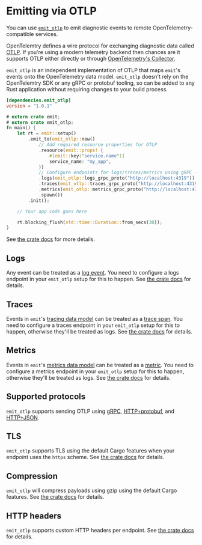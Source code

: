 # Emitting via OTLP

You can use [`emit_otlp`](https://docs.rs/emit_otlp/1.0.1/emit_otlp/index.html) to emit diagnostic events to remote OpenTelemetry-compatible services.

OpenTelemtry defines a wire protocol for exchanging diagnostic data called [OTLP](https://opentelemetry.io/docs/specs/otlp/). If you're using a modern telemetry backend then chances are it supports OTLP either directly or through [OpenTelemetry's Collector](https://opentelemetry.io/docs/collector/).

`emit_otlp` is an independent implementation of OTLP that maps `emit`'s events onto the OpenTelemetry data model. `emit_otlp` doesn't rely on the OpenTelemtry SDK or any gRPC or protobuf tooling, so can be added to any Rust application without requiring changes to your build process.

```toml
[dependencies.emit_otlp]
version = "1.0.1"
```

```rust
# extern crate emit;
# extern crate emit_otlp;
fn main() {
    let rt = emit::setup()
        .emit_to(emit_otlp::new()
            // Add required resource properties for OTLP
            .resource(emit::props! {
                #[emit::key("service.name")]
                service_name: "my_app",
            })
            // Configure endpoints for logs/traces/metrics using gRPC + protobuf
            .logs(emit_otlp::logs_grpc_proto("http://localhost:4319"))
            .traces(emit_otlp::traces_grpc_proto("http://localhost:4319"))
            .metrics(emit_otlp::metrics_grpc_proto("http://localhost:4319"))
            .spawn())
        .init();

    // Your app code goes here

    rt.blocking_flush(std::time::Duration::from_secs(30));
}
```

See [the crate docs](https://docs.rs/emit_otlp/1.0.1/emit_otlp/index.html) for more details.

## Logs

Any event can be treated as a [log event](https://opentelemetry.io/docs/specs/otel/logs/). You need to configure a logs endpoint in your `emit_otlp` setup for this to happen. See [the crate docs](https://docs.rs/emit_otlp/1.0.1/emit_otlp/index.html#logs) for details.

## Traces

Events in `emit`'s [tracing data model](../producing-events/tracing/data-model.md) can be treated as a [trace span](https://opentelemetry.io/docs/specs/otel/trace/). You need to configure a traces endpoint in your `emit_otlp` setup for this to happen, otherwise they'll be treated as logs. See [the crate docs](https://docs.rs/emit_otlp/1.0.1/emit_otlp/index.html#traces) for details.

## Metrics

Events in `emit`'s [metrics data model](../producing-events/metrics/data-model.md) can be treated as a [metric](https://opentelemetry.io/docs/specs/otel/metrics/). You need to configure a metrics endpoint in your `emit_otlp` setup for this to happen, otherwise they'll be treated as logs. See [the crate docs](https://docs.rs/emit_otlp/1.0.1/emit_otlp/index.html#metrics) for details.

## Supported protocols

`emit_otlp` supports sending OTLP using [gRPC](https://docs.rs/emit_otlp/1.0.1/emit_otlp/index.html#configuring-for-grpcprotobuf), [HTTP+protobuf](https://docs.rs/emit_otlp/1.0.1/emit_otlp/index.html#configuring-for-httpprotobuf), and [HTTP+JSON](https://docs.rs/emit_otlp/1.0.1/emit_otlp/index.html#configuring-for-httpjson).

## TLS

`emit_otlp` supports TLS using the default Cargo features when your endpoint uses the `https` scheme. See [the crate docs](https://docs.rs/emit_otlp/1.0.1/emit_otlp/index.html#configuring-tls) for details.

## Compression

`emit_otlp` will compress payloads using gzip using the default Cargo features. See [the crate docs](https://docs.rs/emit_otlp/1.0.1/emit_otlp/index.html#configuring-compression) for details.

## HTTP headers

`emit_otlp` supports custom HTTP headers per endpoint. See [the crate docs](https://docs.rs/emit_otlp/1.0.1/emit_otlp/index.html#customizing-http-headers) for details.
